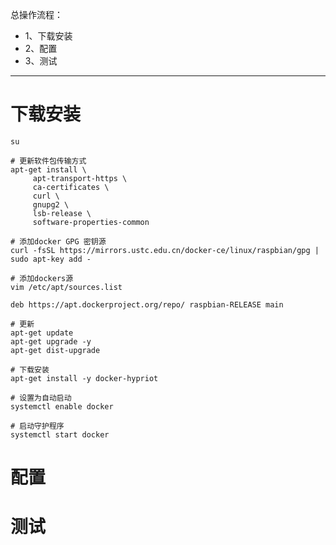 总操作流程：
- 1、下载安装
- 2、配置
- 3、测试

***

# 下载安装

```shell
su

# 更新软件包传输方式
apt-get install \
     apt-transport-https \
     ca-certificates \
     curl \
     gnupg2 \
     lsb-release \
     software-properties-common

# 添加docker GPG 密钥源
curl -fsSL https://mirrors.ustc.edu.cn/docker-ce/linux/raspbian/gpg | sudo apt-key add -

# 添加dockers源
vim /etc/apt/sources.list

```

```shell
deb https://apt.dockerproject.org/repo/ raspbian-RELEASE main
```

```shell
# 更新
apt-get update
apt-get upgrade -y
apt-get dist-upgrade

# 下载安装
apt-get install -y docker-hypriot

# 设置为自动启动
systemctl enable docker

# 启动守护程序
systemctl start docker
```

# 配置


# 测试
